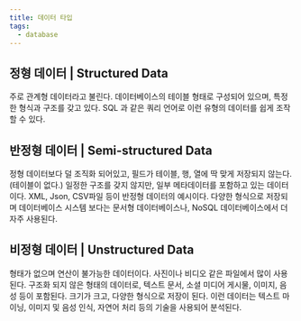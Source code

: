 ```yaml
---
title: 데이터 타입
tags:
  - database
---
```

## 정형 데이터 | Structured Data

주로 관계형 데이터라고 불린다. 데이터베이스의 테이블 형태로 구성되어 있으며, 특정한 형식과 구조를 갖고 있다. SQL 과 같은 쿼리 언어로 이런 유형의 데이터를 쉽게 조작할 수 있다.

## 반정형 데이터 | Semi-structured Data

정형 데이터보다 덜 조직화 되어있고, 필드가 테이블, 행, 열에 딱 맞게 저장되지 않는다. (테이블이 없다.) 일정한 구조를 갖지 않지만, 일부 메타데이터를 포함하고 있는 데이터이다. XML, Json, CSV파일 등이 반정형 데이터의 예시이다. 다양한 형식으로 저장되며 데이터베이스 시스템 보다는 문서형 데이터베이스나, NoSQL 데이터베이스에서 더 자주 사용된다.

## 비정형 데이터 | Unstructured Data

형태가 없으며 연산이 불가능한 데이터이다. 사진이나 비디오 같은 파일에서 많이 사용된다. 구조화 되지 않은 형태의 데이터로, 텍스트 문서, 소셜 미디어 게시물, 이미지, 음성 등이 포함된다. 크기가 크고, 다양한 형식으로 저장이 된다. 이런 데이터는 텍스트 마이닝, 이미지 및 음성 인식, 자연어 처리 등의 기술을 사용되어 분석된다.





